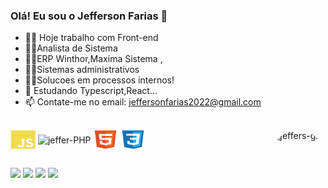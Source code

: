 ### Olá! Eu sou o Jefferson Farias 👋

- 🧑‍💼 Hoje trabalho com Front-end 
- 🧑‍💼Analista de Sistema  
- 🧑‍💼ERP Winthor,Maxima Sistema ,
- 🧑‍💼Sistemas administrativos 
- 🧑‍💼Solucoes em processos internos!
- 📘 Estudando Typescript,React...
- 📫 Contate-me no email: jeffersonfarias2022@gmail.com

<div style="display: inline_block"><br>
  <img align="center" alt="jeffer-Js" height="30" width="40" src="https://raw.githubusercontent.com/devicons/devicon/master/icons/javascript/javascript-plain.svg">
  <img align="center" alt="jeffer-PHP" height="30" width="40" src="https://cdn.jsdelivr.net/gh/devicons/devicon/icons/php/php-original.svg">
  <img align="center" alt="jeffer-HTML" height="30" width="40" src="https://raw.githubusercontent.com/devicons/devicon/master/icons/html5/html5-original.svg">
  <img align="center" alt="jeffer-CSS" height="30" width="40" src="https://raw.githubusercontent.com/devicons/devicon/master/icons/css3/css3-original.svg">
  <img align="right" alt="jeffers-gifs" height="150" style="border-radius:50px;" src="https://i.imgur.com/A5BwCuM.gif">
</div>

##
 
<div> 
  <a href="https://instagram.com/jeffin_farias" target="_blank"><img src="https://img.shields.io/badge/-Instagram-%23E4405F?style=for-the-badge&logo=instagram&logoColor=white" target="_blank"></a>
  <a href = "jeffersonfarias2022@gmail.com"><img src="https://img.shields.io/badge/-Gmail-%23333?style=for-the-badge&logo=gmail&logoColor=white" target="_blank"></a>
  <a href="https://www.linkedin.com/in/jefferson-farias-88007a192/" target="_blank"><img src="https://img.shields.io/badge/-LinkedIn-%230077B5?style=for-the-badge&logo=linkedin&logoColor=white" target="_blank"></a> 
<a href="https://web.whatsapp.com/" target="_blank"><img src="https://img.shields.io/badge/WhatsApp-25D366?style=for-the-badge&logo=whatsapp&logoColor=white" target="_blank"></a> 
  
</div>
